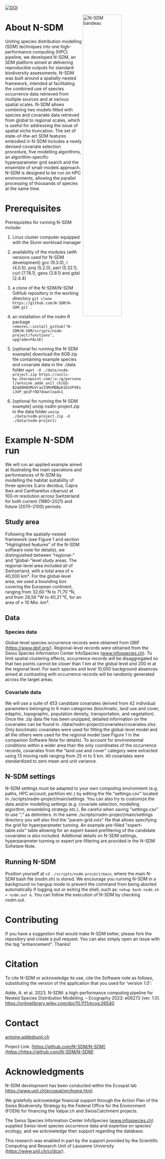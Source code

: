 [![DOI](https://zenodo.org/badge/488654433.svg)](https://zenodo.org/badge/latestdoi/488654433)

<img src="https://github.com/N-SDM/N-SDM/blob/main/images/n-sdm_bandeau_v4.png" alt="N-SDM bandeau" align="right" width="50%"/>

# About N-SDM

Uniting species distribution modelling (SDM) techniques into one high-performance computing (HPC) pipeline, we developed N-SDM, an SDM platform aimed at delivering reproducible outputs for standard biodiversity assessments. N-SDM was built around a spatially-nested framework, intended at facilitating the combined use of species occurrence data retrieved from multiple sources and at various spatial scales. N-SDM allows combining two models fitted with species and covariate data retrieved from global to regional scales, which is useful for addressing the issue of spatial niche truncation. The set of state-of-the-art SDM features embodied in N-SDM includes a newly devised covariate selection procedure, five modelling algorithms, an algorithm-specific hyperparameter grid search and the ensemble of small-models approach. N-SDM is designed to be run on HPC environments, allowing the parallel processing of thousands of species at the same time.

# Prerequisites

Prerequisites for running N-SDM include:

1.	Linux cluster computer equipped with the Slurm workload manager

2.	availability of the modules (with versions used for N-SDM development) gcc (9.3.0), r (4.0.5), proj (5.2.0), perl (5.32.1), curl (7.76.1), geos (3.8.1) and gdal (2.4.4)

3.	a clone of the N-SDM/N-SDM GitHub repository in the working directory `git clone https://github.com/N-SDM/N-SDM.git .`

4.	an installation of the nsdm R package `remotes::install_github("N-SDM/N-SDM/scripts/nsdm-project/functions", upgrade=FALSE)`

5. [optional for running the N-SDM example] download the 6GB zip file containing example species and covariate data in the ./data folder `wget -O ./data/nsdm-project.zip https://unils-my.sharepoint.com/:u:/g/personal/antoine_adde_unil_ch/EQ-B2q08HQ5MuVrav33MnMQBp61DzUF9Eoi3nP_qe1FrOQ?download=1`

6. [optional for running the N-SDM example] unzip nsdm-project.zip in the data folder `unzip ./data/nsdm-project.zip -d ./data/nsdm-project/`

# Example N-SDM run

We will run an applied example aimed at illustrating the main operations and performances of N-SDM by modelling the habitat suitability of three species (Larix decidua, Capra Ibex and Cantharellus cibarius) at 100-m resolution across Switzerland for both current (1980–2021) and future (2070–2100) periods.

## Study area

Following the spatially-nested framework (see Figure 1 and section “Highlighted features” of the N-SDM software note for details), we distinguished between “regional-” and “global-”level study areas. The regional-level area included all of Switzerland, with a total area of ≈ 40,000 km². For the global-level area, we used a bounding box covering the European continent, ranging from 32,60 °N to 71,70 °N, and from 28,56 °W to 40,21 °E, for an area of ≈ 10 Mio. km².

## Data

### Species data

Global-level species occurrence records were obtained from GBIF (https://www.gbif.org/). Regional-level records were obtained from the Swiss Species Information Center InfoSpecies (www.infospecies.ch). To limit spatial clustering effects, occurrence records will be disaggregated so that two points cannot be closer than 1 km at the global level and 200 m at the regional level. For each species and level 10,000 background absences aimed at contrasting with occurrence records will be randomly generated across the target areas.

### Covariate data

We will use a suite of 453 candidate covariates derived from 42 individual parameters belonging to 6 main categories (bioclimatic, land use and cover, edaphic, topographic, population density, transportation, and vegetation). Once the .zip data file has been unzipped, detailed information on the covariates can be found in ./data/nsdm-project/covariates/covariates.xlsx.  Only bioclimatic covariates were used for fitting the global-level model and all the others were used for the regional model (see Figure 1 in the companion Software Note for details). To account for environmental conditions within a wider area than the only coordinates of the occurrence records, covariates from the “land use and cover” category were extracted using 13 moving radii ranging from 25 m to 5 km. All covariates were standardized to zero mean and unit variance.

## N-SDM settings

N-SDM settings must be adapted to your own computing environment (e.g. paths, HPC account, partition etc.) by editing the file "settings.csv" located in ./scripts/nsdm-project/main/settings. You can also try to customize the data and/or modelling settings (e.g. covariate selection, modelling algorithm, ensembling strategy etc.). Be careful when saving "settings.csv" to use “;” as delimiters. In the same ./scripts/nsdm-project/main/settings directory you will also find the "param-grid.xslx" file that allows specifying the grid for hyperparameter tunning. An example pre-filled "expert-table.xslx" table allowing for an expert-based prefiltering of the candidate covariates is also included. Additional details on N-SDM settings, hyperparameter tunning or expert pre-filtering are provided in the N-SDM Sofwtare Note.

## Running N-SDM

Position yourself at `cd ./scripts/nsdm-project/main`, where the main N-SDM bash file (nsdm.sh) is stored. We encourage you running N-SDM in a background no hangup mode to prevent the command from being aborted automatically if logging out or exiting the shell, such as: `nohup bash nsdm.sh > nsdm.out &`. You can follow the execution of N-SDM by checking nsdm.out.

# Contributing

If you have a suggestion that would make N-SDM better, please fork the repository and create a pull request. You can also simply open an issue with the tag "enhancement".
Thanks!

# Citation

To cite N-SDM or acknowledge its use, cite the Software note as follows, substituting the version of the application that you used for ‘version 1.0':

Adde, A. et al. 2023. N-SDM: a high-performance computing pipeline for Nested Species Distribution Modelling. – Ecography 2023: e06272 (ver. 1.0). https://onlinelibrary.wiley.com/doi/10.1111/ecog.06540

# Contact

antoine.adde@unil.ch

Project Link: [https://github.com/N-SDM/N-SDM](https://https://github.com/N-SDM/N-SDM)

# Acknowledgments

N-SDM development has been conducted within the Ecospat lab https://www.unil.ch/ecospat/en/home.html.

We gratefully acknowledge financial support through the Action Plan of the Swiss Biodiversity Strategy by the Federal Office for the Environment (FOEN) for financing the Valpar.ch and SwissCatchment projects.

The Swiss Species Information Center InfoSpecies (www.infospecies.ch) supplied Swiss-level species occurrence data and expertise on species’ ecology, and we acknowledge their support regarding the database.

This research was enabled in part by the support provided by the Scientific Computing and Research Unit of Lausanne University (https://www.unil.ch/ci/dcsr).

